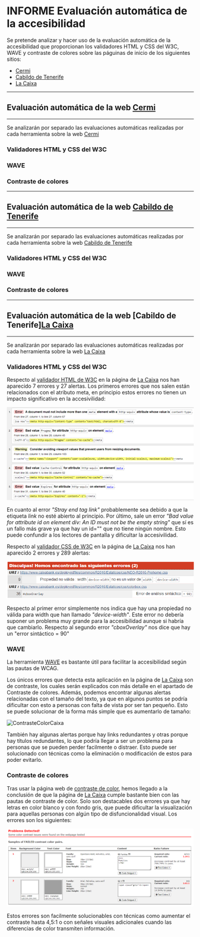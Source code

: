 
# INFORME Evaluación automática de la accesibilidad

Se pretende analizar y hacer uso de la evaluación automática de la accesibilidad que proporcionan los validadores HTML y CSS del W3C, WAVE y contraste de colores sobre las páguinas de inicio de los siguientes sitios:

- [Cermi]("https://www.cermi.es")
- [Cabildo de Tenerife]("https://www.tenerife.es/portalcabtfe/es/")
- [La Caixa]("https://www.caixabank.es/index_es.html")

***
## Evaluación automática de la web [Cermi]("https://www.cermi.es")
***

Se analizarán por separado las evaluaciones automáticas realizadas por cada herramienta sobre la web [Cermi]("https://www.cermi.es")

### Validadores HTML y CSS del W3C

### WAVE

### Contraste de colores












***
## Evaluación automática de la web [Cabildo de Tenerife]("https://www.tenerife.es/portalcabtfe/es/")
***

Se analizarán por separado las evaluaciones automáticas realizadas por cada herramienta sobre la web [Cabildo de Tenerife]("https://www.tenerife.es/portalcabtfe/es/")

### Validadores HTML y CSS del W3C

### WAVE

### Contraste de colores












***
## Evaluación automática de la web [Cabildo de Tenerife][La Caixa]("https://www.caixabank.es/index_es.html")

***

Se analizarán por separado las evaluaciones automáticas realizadas por cada herramienta sobre la web [La Caixa]("https://www.caixabank.es/index_es.html")

### Validadores HTML y CSS del W3C

Respecto al [validador HTML de W3C](http://validator.w3.org) en la página de [La Caixa](https://www.caixabank.es/index_es.html) nos han aparecido 7 errores y 27 alertas. Los primeros errores que nos salen están relacionados con el atributo meta, en principio estos errores no tienen un impacto significativo en la accesivilidad:

![ErrorMetaCaixa](../public/media/img/ErrorMetaCaixa.PNG "Imagen que muestra los errores meta en el código html de la página de La Caixa")

En cuanto al error *"Stray end tag link"* probablemente sea debido a que la etiqueta *link* no esté abierto al principio. Por último, sale un error *"Bad value for attribute id on element div: An ID must not be the empty string"* que sí es un fallo más grave ya que hay un id="" que no tiene ningún nombre. Esto puede confundir a los lectores de pantalla y dificultar la accesivilidad.

Respecto al [validador CSS de W3C](http://jigsaw.w3.org/css-validator/) en la página de [La Caixa](https://www.caixabank.es/index_es.html) nos han aparecido 2 errores y 289 alertas:

![ErrorCSSCaixa](../public/media/img/ErrorCSSCaixa.PNG "Imagen que muestra los errores de CSS de la página de La Caixa")

Respecto al primer error simplemente nos indica que hay una propiedad no válida para width que han llamado *"device-width"*. Este error no debería suponer un problema muy grande para la accesibilidad aunque si habría que cambiarlo. Respecto al segundo error *"cboxOverlay"* nos dice que hay un "error sintáctico = 90" 

### WAVE

La herramienta [WAVE](http://wave.webaim.org/?lang=es) es bastante útil para facilitar la accesibilidad según las pautas de WCAG.

Los únicos errores que detecta esta aplicación en la página de [La Caixa](https://www.caixabank.es/index_es.html) son de contraste, los cuales serán explicados con más detalle en el apartado de Contraste de colores. Además, podemos encontrar algunas alertas relacionadas con el tamaño del texto, ya que en algunos puntos se podría dificultar con esto a personas con falta de vista por ser tan pequeño. Esto se puede solucionar de la forma más simple que es aumentarlo de tamaño:

![ContrasteColorCaixa](../public/media/img/LetraPequeñaCaixa.PNG "Imagen que muestra las alertas detectadas por letra demasiado pequeña en la página de La Caixa")

También hay algunas alertas porque hay links redundantes y otras porque hay títulos redundantes, lo que podría llegar a ser un problema para personas que se pueden perder facilmente o distraer. Esto puede ser solucionado con técnicas como la eliminación o modificación de estos para poder evitarlo.

### Contraste de colores

Tras usar la página web de [contraste de color](https://color.a11y.com/Contrast/), hemos llegado a la conclusión de que la página de [La Caixa](https://www.caixabank.es/index_es.html) cumple bastante bien con las pautas de contraste de color. Solo son destacables dos errores ya que hay letras en color blanco y con fondo gris, que puede dificultar la visualización para aquellas personas con algún tipo de disfuncionalidad visual. Los errores son los siguientes:

![ContrasteColorCaixa](../public/media/img/ContrasteColorCaixa.PNG "Imagen que muestra los errores detectados con el contraste de color de la Caixa")

Estos errores son facilmente solucionables con técnicas como aumentar el contraste hasta 4,5:1 o con señales visuales adicionales cuando las diferencias de color transmiten información.